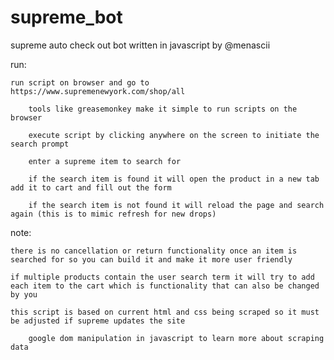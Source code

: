 # supreme_bot

supreme auto check out bot written in javascript by @menascii
	 
   run:
   
   	run script on browser and go to https://www.supremenewyork.com/shop/all
	
        tools like greasemonkey make it simple to run scripts on the browser
	
        execute script by clicking anywhere on the screen to initiate the search prompt
	
        enter a supreme item to search for
	
        if the search item is found it will open the product in a new tab add it to cart and fill out the form
	
        if the search item is not found it will reload the page and search again (this is to mimic refresh for new drops)
          
  note:
  
	there is no cancellation or return functionality once an item is searched for so you can build it and make it more user friendly
        
	if multiple products contain the user search term it will try to add each item to the cart which is functionality that can also be changed by you
   
	this script is based on current html and css being scraped so it must be adjusted if supreme updates the site

        google dom manipulation in javascript to learn more about scraping data
